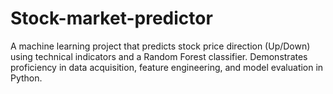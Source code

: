 # Stock-market-predictor
A machine learning project that predicts stock price direction (Up/Down) using technical indicators and a Random Forest classifier. Demonstrates proficiency in data acquisition, feature engineering, and model evaluation in Python.
